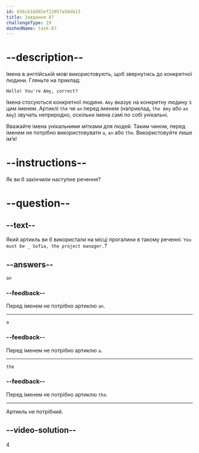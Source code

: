 ```yaml
---
id: 656cb18802ef22057a58db13
title: Завдання 87
challengeType: 19
dashedName: task-87
---
```


# --description--

Імена в англійській мові використовують, щоб звернутись до конкретної людини. Гляньте на приклад:

`Hello! You're Amy, correct?`

Імена стосуються конкретної людини. `Amy` вказує на конкретну людину з цим іменем. Артиклі `the` чи `an` перед іменем (наприклад, `the Amy` або `an Amy`) звучать неприродно, оскільки імена самі по собі унікальні.

Вважайте імена унікальними мітками для людей. Таким чином, перед іменем не потрібно використовувати `a`, `an` або `the`. Використовуйте лише ім’я!

# --instructions--

Як ви б закінчили наступне речення?

# --question--

## --text--

Який артикль ви б використали на місці прогалини в такому реченні: `You must be _ Sofia, the project manager.`?

## --answers--

`an`

### --feedback--

Перед іменем не потрібно артиклю `an`.

---

`a`

### --feedback--

Перед іменем не потрібно артиклю `a`.

---

`the`

### --feedback--

Перед іменем не потрібно артиклю `the`.

---

Артикль не потрібний.

## --video-solution--

4
